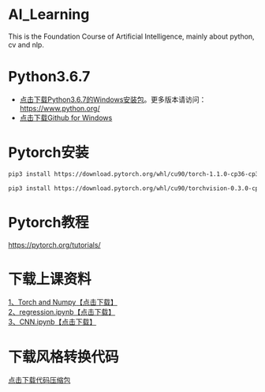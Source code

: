# AI_Learning
This is the Foundation Course of Artificial Intelligence, mainly about python, cv and nlp.

# Python3.6.7
- [点击下载Python3.6.7的Windows安装包](https://www.python.org/ftp/python/3.6.7/python-3.6.7-amd64.exe)。更多版本请访问：https://www.python.org/
- [点击下载Github for Windows](https://desktop.github.com/)


# Pytorch安装

```bash
pip3 install https://download.pytorch.org/whl/cu90/torch-1.1.0-cp36-cp36m-win_amd64.whl
```    

```bash
pip3 install https://download.pytorch.org/whl/cu90/torchvision-0.3.0-cp36-cp36m-win_amd64.whl
```

# Pytorch教程
https://pytorch.org/tutorials/    

# 下载上课资料

[1、Torch and Numpy](https://github.com/scutcyr/AI_Learning/blob/master/learn_pytorch/1_torch_numpy.ipynb)[【点击下载】](https://raw.githubusercontent.com/scutcyr/AI_Learning/master/learn_pytorch/1_torch_numpy.ipynb)     
[2、regression.ipynb](https://github.com/scutcyr/AI_Learning/blob/master/learn_pytorch/2_regression.ipynb)[【点击下载】](https://raw.githubusercontent.com/scutcyr/AI_Learning/master/learn_pytorch/2_regression.ipynb)    
[3、CNN.ipynb](https://github.com/scutcyr/AI_Learning/blob/master/learn_pytorch/3_CNN.ipynb)[【点击下载】](https://raw.githubusercontent.com/scutcyr/AI_Learning/master/learn_pytorch/3_CNN.ipynb)

# 下载风格转换代码
[点击下载代码压缩包](https://github.com/scutcyr/AI_Learning/raw/master/style_transform/style_transform.rar)

